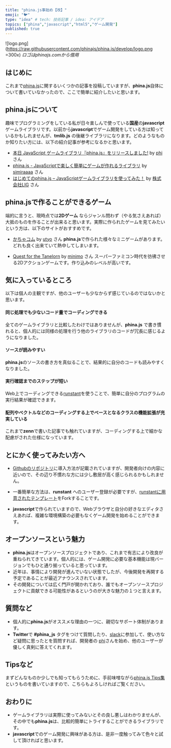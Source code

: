 ```yaml
---
title: "phina.js事始め【改】"
emoji: "🐦"
type: "idea" # tech: 技術記事 / idea: アイデア
topics: ["phina","javascript","html5","ゲーム開発"]
published: true
---
```


![logo.png](https://raw.githubusercontent.com/phinajs/phina.js/develop/logo.png =300x)
*ロゴはphinajs.comから借用*

## はじめに
これまで[phina.js](https://phinajs.com)に関するいくつかの記事を投稿していますが、**phina.js**自体について書いていなかったので、ここで簡単に紹介したいと思います。

## phina.jsについて
趣味でプログラミングをしている私が日々楽しんで使っている**国産**の**javascript**ゲームライブラリです。以前から**javascript**でゲーム開発をしている方は知っているかもしれませんが、**tmlib.js** の後継ライブラリになります。どのようなものか知りたい方には、以下の紹介記事が参考になるかと思います。

* [本日 JavaScript ゲームライブラリ『phina.js』をリリースしました!](http://phiary.me/phinajs-release/) by [phi](https://twitter.com/phi_jp) さん
* [phina.js - JavaScriptで楽しく簡単にゲームが作れるライブラリ](http://qiita.com/simiraaaa/items/7431734994c9e94dacfd) by [simiraaaa](https://twitter.com/simiraaaa) さん
* [はじめてのphina.js – JavaScriptゲームライブラリを使ってみた！](https://liginc.co.jp/306739) by [株式会社LIG](https://liginc.co.jp/) さん

## phina.jsで作ることができるゲーム
端的に言うと、現時点では**2Dゲーム** ならジャンル問わず（やる気さえあれば）大抵のものを作ることが出来ると思います。実際に作られたゲームを見てみたいという方は、以下のサイトがおすすめです。

* [かちゃコム](https://cachacacha.com/) by [utyo](https://twitter.com/utyo) さん
**phina.js**で作られた様々なミニゲームがあります。どれも良く出来ていて熱中してしまいます。

* [Quest for the Tanelorn](https://minimo.github.io/QuestForTanelorn/) by [minimo](https://twitter.com/minimo) さん
スーパーファミコン時代を彷彿させる2Dアクションゲームです。作り込みのレベルが高いです。

## 気に入っているところ
以下は個人の主観ですが、他のユーザーも少なからず感じているのではないかと思います。

#### 同じ処理でも少ないコード量でコーディングできる
全てのゲームライブラリと比較したわけではありませんが、**phina.js** で書き慣れると、個人的には同様の処理を行う他のライブラリのコードが冗長に感じるようになりました。

#### ソースが読みやすい
**phina.js**のソースの書き方を真似ることで、結果的に自分のコードも読みやすくなりました。

#### 実行確認までのステップが短い
Web上でコーディングできる[runstant](https://runstant.com/)を使うことで、簡単に自分のプログラムの実行結果が確認できます。

#### 配列やベクトルなどのコーディングする上でベースとなるクラスの機能拡張が充実している
これまで**zenn**で書いた記事でも触れていますが、コーディングする上で細かな配慮がされた仕様になっています。

## とにかく使ってみたい方へ
* [Githubのリポジトリ](https://github.com/phinajs/phina.js)に導入方法が記載されていますが、開発者向けの内容に近いので、その辺り不慣れな方には少し敷居が高く感じられるかもしれません。

* 一番簡単な方法は、**runstant** へのユーザー登録が必要ですが、[runstantに用意されたテンプレート](https://runstant.com/phi/projects/phinajs_template)をForkすることです。

* **javascript**で作られていますので、Webブラウザと自分の好きなエディタさえあれば、複雑な環境構築の必要もなくゲーム開発を始めることができます。

## オープンソースという魅力
* **phina.js**はオープンソースプロジェクトであり、これまで有志により改良が重ねられてきています。個人的には、ゲーム開発に必要な基本機能は現バージョンでもひと通り揃っていると思っています。
* 近年は、事情により開発が進んでいない状態でしたが、今後開発を再開する予定であることが最近アナウンスされています。
* その開発については広く門戸が開かれており、誰でもオープンソースプロジェクトに貢献できる可能性があるというのが大きな魅力の１つと言えます。

## 質問など
* 個人的に**phina.js**がオススメな理由の一つに、親切なサポート体制があります。
* **Twitter**で **#phina_js** タグをつけて質問したり、[slack](https://phinajs-slackin.herokuapp.com/)に参加して、使い方など疑問に思ったとを質問すれば、開発者の [phi](https//twitter.com/phi-jp)さんを始め、他のユーザーが優しく真剣に答えてくれます。

## Tipsなど
まずどんなものか少しでも知ってもらうために、手前味噌ながら[phina.js Tips集](https://qiita.com/alkn203/items/bca3222f6b409382fe20)というものを書いていますので、こちらもよろしければご覧ください。

## おわりに
* ゲームライブラリは実際に使ってみないとその良し悪しはわかりませんが、その中でも**phina.js**は、比較的簡単にトライすることができるライブラリです。
* **javascript**でのゲーム開発に興味がある方は、是非一度触ってみて色々と試して頂ければと思います。
